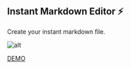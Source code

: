 ## Instant Markdown Editor ⚡️

Create your instant markdown file.

![alt](https://instant-markdown-editor.vercel.app/og.png)

[DEMO](https://instant-markdown-editor.vercel.app/)

